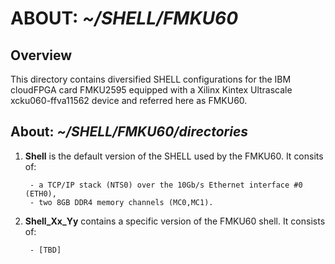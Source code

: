#  **ABOUT: _~/SHELL/FMKU60_**

## Overview

This directory contains diversified SHELL configurations for the IBM cloudFPGA card FMKU2595 equipped with a Xilinx Kintex Ultrascale xcku060-ffva11562 device and referred here as FMKU60. 

## About: _~/SHELL/FMKU60/directories_

1. **Shell** is the default version of the SHELL used by the FMKU60. It consits of:

        - a TCP/IP stack (NTS0) over the 10Gb/s Ethernet interface #0 (ETH0),
        - two 8GB DDR4 memory channels (MC0,MC1).

2. **Shell_Xx_Yy** contains a specific version of the FMKU60 shell. It consists of:

        - [TBD]
   
 
